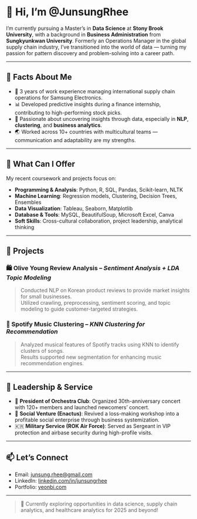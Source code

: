 # 👋 Hi, I’m @JunsungRhee

I’m currently pursuing a Master’s in **Data Science** at **Stony Brook University**, with a background in **Business Administration** from **Sungkyunkwan University**. Formerly an Operations Manager in the global supply chain industry, I’ve transitioned into the world of data — turning my passion for pattern discovery and problem-solving into a career path.

---

## 🔎 Facts About Me

- 💼 3 years of work experience managing international supply chain operations for Samsung Electronics.
- 📊 Developed predictive insights during a finance internship, contributing to high-performing stock picks.
- 🧠 Passionate about uncovering insights through data, especially in **NLP**, **clustering**, and **business analytics**.
- 🌏 Worked across 10+ countries with multicultural teams — communication and adaptability are my strengths.

---

## 🚀 What Can I Offer

My recent coursework and projects focus on:

- **Programming & Analysis**: Python, R, SQL, Pandas, Scikit-learn, NLTK
- **Machine Learning**: Regression models, Clustering, Decision Trees, Ensembles
- **Data Visualization**: Tableau, Seaborn, Matplotlib
- **Database & Tools**: MySQL, BeautifulSoup, Microsoft Excel, Canva
- **Soft Skills**: Cross-cultural collaboration, project leadership, analytical thinking

---

## 📂 Projects

### 🛍️ Olive Young Review Analysis – *Sentiment Analysis + LDA Topic Modeling*
> Conducted NLP on Korean product reviews to provide market insights for small businesses.  
> Utilized crawling, preprocessing, sentiment scoring, and topic modeling to guide customer-targeted strategies.

### 🎵 Spotify Music Clustering – *KNN Clustering for Recommendation*
> Analyzed musical features of Spotify tracks using KNN to identify clusters of songs.  
> Results supported new segmentation for enhancing music recommendation engines.

---

## 🧠 Leadership & Service

- 🎻 **President of Orchestra Club**: Organized 30th-anniversary concert with 120+ members and launched newcomers’ concert.
- 💼 **Social Venture (Enactus)**: Revived a loss-making workshop into a profitable social enterprise through business systemization.
- 🇰🇷 **Military Service (ROK Air Force)**: Served as Sergeant in VIP protection and airbase security during high-profile visits.

---

## 📫 Let’s Connect

- Email: [junsung.rhee@gmail.com](mailto:junsung.rhee@gmail.com)  
- LinkedIn: [linkedin.com/in/junsungrhee](https://www.linkedin.com/in/junsungrhee)  
- Portfolio: [yeonbi.com](https://yeonbi.com)

---

> 🌱 Currently exploring opportunities in data science, supply chain analytics, and healthcare analytics for 2025 and beyond!
